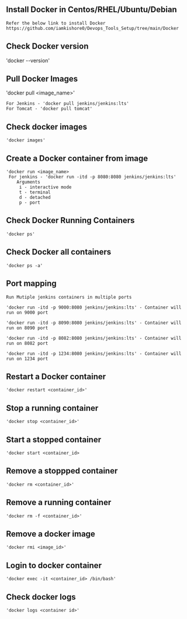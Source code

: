 ## Install Docker in Centos/RHEL/Ubuntu/Debian
    Refer the below link to install Docker https://github.com/iamkishore0/Devops_Tools_Setup/tree/main/Docker
   
## Check Docker version
   'docker --version'
   
## Pull Docker Images
   'docker pull <image_name>'
   
    For Jenkins - 'docker pull jenkins/jenkins:lts'
    For Tomcat - 'docker pull tomcat'
   
## Check docker images
    'docker images'
   
## Create a Docker container from image
    'docker run <image_name>
     For jenkins - 'docker run -itd -p 8080:8080 jenkins/jenkins:lts'
        Arguments 
         i - interactive mode
         t - terminal
         d - detached
         p - port
 
## Check Docker Running Containers
    'docker ps'
   
## Check Docker all containers
    'docker ps -a'
         
## Port mapping
    Run Mutiple jenkins containers in multiple ports
   
    'docker run -itd -p 9000:8080 jenkins/jenkins:lts' - Container will run on 9000 port
   
    'docker run -itd -p 8090:8080 jenkins/jenkins:lts' - Container will run on 8090 port
   
    'docker run -itd -p 8082:8080 jenkins/jenkins:lts' - Container will run on 8082 port
   
    'docker run -itd -p 1234:8080 jenkins/jenkins:lts' - Container will run on 1234 port

## Restart a Docker container
    'docker restart <container_id>'

## Stop a running container
    'docker stop <container_id>'

## Start a stopped container
    'docker start <container_id>

## Remove a stoppped container
    'docker rm <container_id>'
   
## Remove a running container 
    'docker rm -f <container_id>'

## Remove a docker image
    'docker rmi <image_id>'

  
## Login to docker container
    'docker exec -it <container_id> /bin/bash'
   
## Check docker logs
    'docker logs <container id>'
